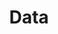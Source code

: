 ---
title: Data
description: We publish open data
permalink: /da/institution/search
layout: institution-search
---